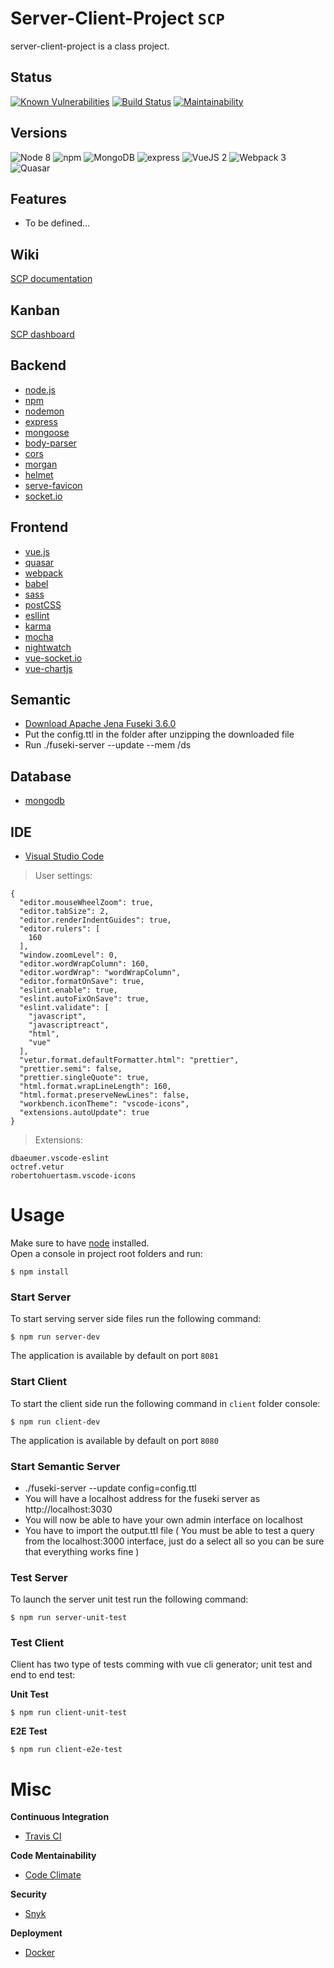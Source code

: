 
# Server-Client-Project `SCP`
server-client-project is a class project.

## Status
[![Known Vulnerabilities](https://snyk.io/test/github/vsambor/server-client-project/badge.svg?targetFile=package.json)](https://snyk.io/test/github/vsambor/server-client-project?targetFile=package.json)
[![Build Status](https://travis-ci.org/vsambor/Server-Client-Project.svg?branch=master)](https://travis-ci.org/vsambor/Server-Client-Project)
[![Maintainability](https://api.codeclimate.com/v1/badges/ee6efe9bb95fd737a177/maintainability)](https://codeclimate.com/github/vsambor/Server-Client-Project/maintainability)

## Versions
![Node 8](https://img.shields.io/badge/node-8.9.x-green.svg)
![npm](https://img.shields.io/badge/npm-5.6.x-yellow.svg)
![MongoDB](https://img.shields.io/badge/mongodb-3.6-yellowgreen.svg)
![express](https://img.shields.io/badge/express-4.16.x-orange.svg)
![VueJS 2](https://img.shields.io/badge/vuejs-2.5.x-brightgreen.svg)
![Webpack 3](https://img.shields.io/badge/webpack-3.6.x-blue.svg)
![Quasar](https://img.shields.io/badge/quasar-0.14.7-ff69b4.svg)

## Features

- To be defined...

## Wiki
[SCP documentation](https://github.com/vsambor/Server-Client-Project/wiki)

## Kanban
[SCP dashboard](https://github.com/vsambor/Server-Client-Project/projects/1)

## Backend
- [node.js](https://nodejs.org/en/)
- [npm](https://www.npmjs.com/)
- [nodemon](https://nodemon.io/)
- [express](https://expressjs.com/)
- [mongoose](http://mongoosejs.com/)
- [body-parser](https://github.com/expressjs/body-parser)
- [cors](https://github.com/expressjs/cors)
- [morgan]()
- [helmet]()
- [serve-favicon](https://github.com/expressjs/serve-favicon)
- [socket.io](https://socket.io/)

## Frontend

- [vue.js](https://vuejs.org/)
- [quasar](http://quasar-framework.org/)
- [webpack](https://webpack.js.org/)
- [babel](https://babeljs.io/)
- [sass](http://sass-lang.com/)
- [postCSS](https://github.com/postcss/postcss)
- [esllint](https://eslint.org/)
- [karma](https://karma-runner.github.io/2.0/index.html)
- [mocha](https://mochajs.org/)
- [nightwatch](http://nightwatchjs.org/)
- [vue-socket.io](https://github.com/MetinSeylan/Vue-Socket.io)
- [vue-chartjs](https://github.com/apertureless/vue-chartjs)

## Semantic
- [Download Apache Jena Fuseki 3.6.0](https://jena.apache.org/download/)
- Put the config.ttl in the folder after unzipping the downloaded file 
- Run ./fuseki-server --update --mem /ds

## Database

- [mongodb](https://www.mongodb.com/)

## IDE

- [Visual Studio Code](https://code.visualstudio.com/)

> User settings:

```
{
  "editor.mouseWheelZoom": true,
  "editor.tabSize": 2,
  "editor.renderIndentGuides": true,
  "editor.rulers": [
    160
  ],
  "window.zoomLevel": 0,
  "editor.wordWrapColumn": 160,
  "editor.wordWrap": "wordWrapColumn",
  "editor.formatOnSave": true,
  "eslint.enable": true,
  "eslint.autoFixOnSave": true,
  "eslint.validate": [
    "javascript",
    "javascriptreact",
    "html",
    "vue"
  ],
  "vetur.format.defaultFormatter.html": "prettier",
  "prettier.semi": false,
  "prettier.singleQuote": true,
  "html.format.wrapLineLength": 160,
  "html.format.preserveNewLines": false,
  "workbench.iconTheme": "vscode-icons",
  "extensions.autoUpdate": true
}
```
 
> Extensions:

 ```
dbaeumer.vscode-eslint
octref.vetur
robertohuertasm.vscode-icons
```

# Usage

Make sure to have [node](https://nodejs.org/en/) installed.<br>
Open a console in project root folders and run:

```
$ npm install
```

### Start Server

To start serving server side files run the following command:

```
$ npm run server-dev
```

The application is available by default on port `8081`

### Start Client

To start the client side run the following command in `client` folder console:

```
$ npm run client-dev
```

The application is available by default on port `8080`

### Start Semantic Server

*  ./fuseki-server --update config=config.ttl
* You will have a localhost address for the fuseki server as http://localhost:3030
* You will now be able to have your own admin interface on localhost 
* You have to import the output.ttl file ( You must be able to test a query from the localhost:3000 interface, just do a select all so you can be sure that everything works fine )

### Test Server

To launch the server unit test run the following command:

```
$ npm run server-unit-test
```

### Test Client

Client has two type of tests comming with vue cli generator; unit test and end to end test:

**Unit Test**

```
$ npm run client-unit-test
```

**E2E Test**

```
$ npm run client-e2e-test
```

# Misc

**Continuous Integration**
- [Travis CI](https://travis-ci.org)

**Code Mentainability**
- [Code Climate](https://codeclimate.com/)

**Security**
- [Snyk](https://www.docker.com/)

**Deployment**
- [Docker](https://www.docker.com/)
